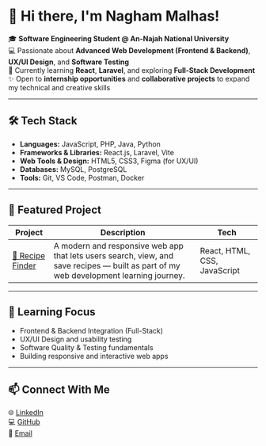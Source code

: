 # 👋 Hi there, I'm Nagham Malhas!

🎓 **Software Engineering Student @ An-Najah National University**  
💻 Passionate about **Advanced Web Development (Frontend & Backend)**, **UX/UI Design**, and **Software Testing**  
🚀 Currently learning **React**, **Laravel**, and exploring **Full-Stack Development**  
✨ Open to **internship opportunities** and **collaborative projects** to expand my technical and creative skills  

---

## 🛠️ Tech Stack
- **Languages:** JavaScript, PHP, Java, Python  
- **Frameworks & Libraries:** React.js, Laravel, Vite  
- **Web Tools & Design:** HTML5, CSS3, Figma (for UX/UI)  
- **Databases:** MySQL, PostgreSQL  
- **Tools:** Git, VS Code, Postman, Docker  

---

## 🌟 Featured Project
| Project | Description | Tech |
|----------|--------------|------|
| [🍳 Recipe Finder](https://github.com/naghammalhas/recipe-finder) | A modern and responsive web app that lets users search, view, and save recipes — built as part of my web development learning journey. | React, HTML, CSS, JavaScript |

---

## 🎯 Learning Focus
- Frontend & Backend Integration (Full-Stack)  
- UX/UI Design and usability testing  
- Software Quality & Testing fundamentals  
- Building responsive and interactive web apps  

---

## 📫 Connect With Me
🌐 [LinkedIn](https://www.linkedin.com/in/nagham-malhas/)  
💻 [GitHub](https://github.com/naghammalhas)  
📧 [Email](mailto:s12326628@stu.najah.edu)


